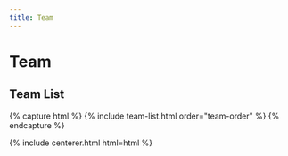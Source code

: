 ```yaml
---
title: Team
---
```


# <i class="fas fa-users"></i>Team

## Team List

{% capture html %}
{% include team-list.html order="team-order" %}
{% endcapture %}

{% include centerer.html html=html %}

<!--A _team list_ component, to sort and group all of the members on your team automatically.
Can be used on any page, but assumes its content from `/_members`.
Uses the _portrait_ component.-->

<!--
All team members, sorted alphabetically by file name:

{% capture html %}
{% include team-list.html %}
{% endcapture %}

{% include centerer.html html=html %}

Team members filtered and sorted by role:

{% capture html %}
{% include team-list.html role="pi" %}
{% include team-list.html role="phd" %}
{% include team-list.html role="programmer" %}
{% endcapture %}

{% include centerer.html html=html %}

Team members filtered and sorted by group:

{% capture html %}
{% include team-list.html group="current" %}
{% include team-list.html group="" %}
{% include team-list.html group="alum" %}
{% endcapture %}

{% include centerer.html html=html %}

Team members in a specific order and in a mini size:

{% capture html %}
{% include team-list.html order="team-order" mini=true %}
{% endcapture %}

{% include centerer.html html=html %}
-->